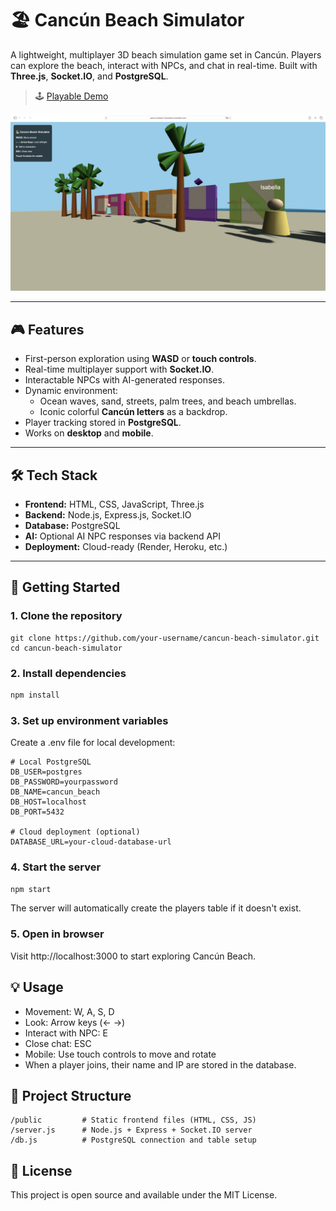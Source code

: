 # 🏖️ Cancún Beach Simulator

A lightweight, multiplayer 3D beach simulation game set in Cancún. Players can explore the beach, interact with NPCs, and chat in real-time. Built with **Three.js**, **Socket.IO**, and **PostgreSQL**.

> 🕹️ [Playable Demo](https://cancun-beach-simulator.onrender.com)

![Tux, the Linux mascot](/public/back.png)

---

## 🎮 Features

- First-person exploration using **WASD** or **touch controls**.
- Real-time multiplayer support with **Socket.IO**.
- Interactable NPCs with AI-generated responses.
- Dynamic environment:
  - Ocean waves, sand, streets, palm trees, and beach umbrellas.
  - Iconic colorful **Cancún letters** as a backdrop.
- Player tracking stored in **PostgreSQL**.
- Works on **desktop** and **mobile**.

---

## 🛠️ Tech Stack

- **Frontend:** HTML, CSS, JavaScript, Three.js  
- **Backend:** Node.js, Express.js, Socket.IO  
- **Database:** PostgreSQL  
- **AI:** Optional AI NPC responses via backend API  
- **Deployment:** Cloud-ready (Render, Heroku, etc.)

---

## 🚀 Getting Started

### 1. Clone the repository
```
git clone https://github.com/your-username/cancun-beach-simulator.git
cd cancun-beach-simulator
```

### 2. Install dependencies
```bash
npm install
```

### 3. Set up environment variables
Create a .env file for local development:

```
# Local PostgreSQL
DB_USER=postgres
DB_PASSWORD=yourpassword
DB_NAME=cancun_beach
DB_HOST=localhost
DB_PORT=5432

# Cloud deployment (optional)
DATABASE_URL=your-cloud-database-url
```

### 4. Start the server
```bash
npm start
```

The server will automatically create the players table if it doesn't exist.

### 5. Open in browser
Visit http://localhost:3000 to start exploring Cancún Beach.

## 💡 Usage
- Movement: W, A, S, D  
- Look: Arrow keys (← →)  
- Interact with NPC: E  
- Close chat: ESC  
- Mobile: Use touch controls to move and rotate  
- When a player joins, their name and IP are stored in the database.

## 📂 Project Structure
```
/public         # Static frontend files (HTML, CSS, JS)
/server.js      # Node.js + Express + Socket.IO server
/db.js          # PostgreSQL connection and table setup
```

## 📝 License
This project is open source and available under the MIT License.